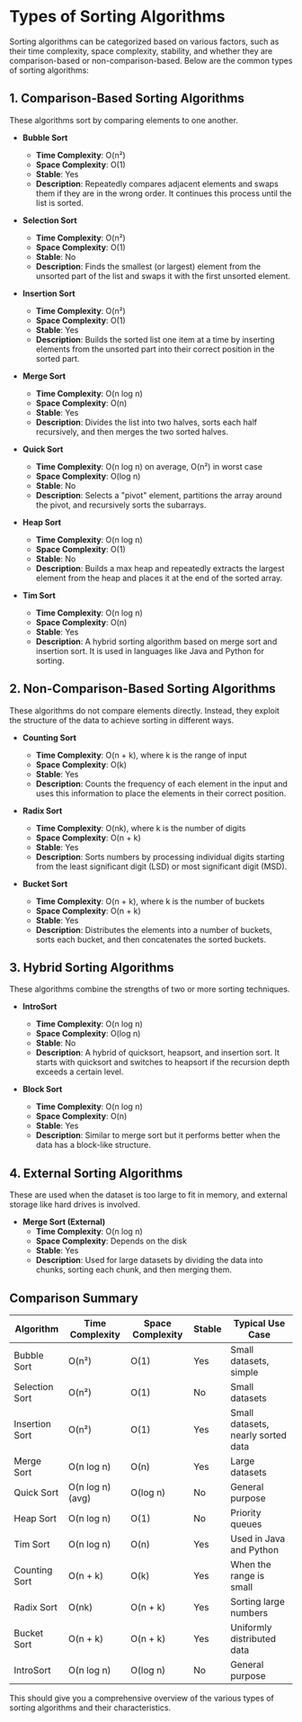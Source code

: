 
# Types of Sorting Algorithms

Sorting algorithms can be categorized based on various factors, such as their time complexity, space complexity, stability, and whether they are comparison-based or non-comparison-based. Below are the common types of sorting algorithms:

## 1. Comparison-Based Sorting Algorithms
These algorithms sort by comparing elements to one another.

- **Bubble Sort**  
  - **Time Complexity**: O(n²)  
  - **Space Complexity**: O(1)  
  - **Stable**: Yes  
  - **Description**: Repeatedly compares adjacent elements and swaps them if they are in the wrong order. It continues this process until the list is sorted.

- **Selection Sort**  
  - **Time Complexity**: O(n²)  
  - **Space Complexity**: O(1)  
  - **Stable**: No  
  - **Description**: Finds the smallest (or largest) element from the unsorted part of the list and swaps it with the first unsorted element.

- **Insertion Sort**  
  - **Time Complexity**: O(n²)  
  - **Space Complexity**: O(1)  
  - **Stable**: Yes  
  - **Description**: Builds the sorted list one item at a time by inserting elements from the unsorted part into their correct position in the sorted part.

- **Merge Sort**  
  - **Time Complexity**: O(n log n)  
  - **Space Complexity**: O(n)  
  - **Stable**: Yes  
  - **Description**: Divides the list into two halves, sorts each half recursively, and then merges the two sorted halves.

- **Quick Sort**  
  - **Time Complexity**: O(n log n) on average, O(n²) in worst case  
  - **Space Complexity**: O(log n)  
  - **Stable**: No  
  - **Description**: Selects a "pivot" element, partitions the array around the pivot, and recursively sorts the subarrays.

- **Heap Sort**  
  - **Time Complexity**: O(n log n)  
  - **Space Complexity**: O(1)  
  - **Stable**: No  
  - **Description**: Builds a max heap and repeatedly extracts the largest element from the heap and places it at the end of the sorted array.

- **Tim Sort**  
  - **Time Complexity**: O(n log n)  
  - **Space Complexity**: O(n)  
  - **Stable**: Yes  
  - **Description**: A hybrid sorting algorithm based on merge sort and insertion sort. It is used in languages like Java and Python for sorting.

## 2. Non-Comparison-Based Sorting Algorithms
These algorithms do not compare elements directly. Instead, they exploit the structure of the data to achieve sorting in different ways.

- **Counting Sort**  
  - **Time Complexity**: O(n + k), where k is the range of input  
  - **Space Complexity**: O(k)  
  - **Stable**: Yes  
  - **Description**: Counts the frequency of each element in the input and uses this information to place the elements in their correct position.

- **Radix Sort**  
  - **Time Complexity**: O(nk), where k is the number of digits  
  - **Space Complexity**: O(n + k)  
  - **Stable**: Yes  
  - **Description**: Sorts numbers by processing individual digits starting from the least significant digit (LSD) or most significant digit (MSD).

- **Bucket Sort**  
  - **Time Complexity**: O(n + k), where k is the number of buckets  
  - **Space Complexity**: O(n + k)  
  - **Stable**: Yes  
  - **Description**: Distributes the elements into a number of buckets, sorts each bucket, and then concatenates the sorted buckets.

## 3. Hybrid Sorting Algorithms
These algorithms combine the strengths of two or more sorting techniques.

- **IntroSort**  
  - **Time Complexity**: O(n log n)  
  - **Space Complexity**: O(log n)  
  - **Stable**: No  
  - **Description**: A hybrid of quicksort, heapsort, and insertion sort. It starts with quicksort and switches to heapsort if the recursion depth exceeds a certain level.

- **Block Sort**  
  - **Time Complexity**: O(n log n)  
  - **Space Complexity**: O(n)  
  - **Stable**: Yes  
  - **Description**: Similar to merge sort but it performs better when the data has a block-like structure.

## 4. External Sorting Algorithms
These are used when the dataset is too large to fit in memory, and external storage like hard drives is involved.

- **Merge Sort (External)**  
  - **Time Complexity**: O(n log n)  
  - **Space Complexity**: Depends on the disk  
  - **Stable**: Yes  
  - **Description**: Used for large datasets by dividing the data into chunks, sorting each chunk, and then merging them.

## Comparison Summary

| Algorithm        | Time Complexity      | Space Complexity | Stable | Typical Use Case        |
|------------------|----------------------|------------------|--------|-------------------------|
| Bubble Sort      | O(n²)                | O(1)             | Yes    | Small datasets, simple |
| Selection Sort   | O(n²)                | O(1)             | No     | Small datasets          |
| Insertion Sort   | O(n²)                | O(1)             | Yes    | Small datasets, nearly sorted data |
| Merge Sort       | O(n log n)           | O(n)             | Yes    | Large datasets          |
| Quick Sort       | O(n log n) (avg)     | O(log n)         | No     | General purpose         |
| Heap Sort        | O(n log n)           | O(1)             | No     | Priority queues         |
| Tim Sort         | O(n log n)           | O(n)             | Yes    | Used in Java and Python |
| Counting Sort    | O(n + k)             | O(k)             | Yes    | When the range is small |
| Radix Sort       | O(nk)                | O(n + k)         | Yes    | Sorting large numbers   |
| Bucket Sort      | O(n + k)             | O(n + k)         | Yes    | Uniformly distributed data |
| IntroSort        | O(n log n)           | O(log n)         | No     | General purpose         |

This should give you a comprehensive overview of the various types of sorting algorithms and their characteristics.
